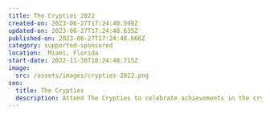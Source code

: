```yaml
---
title: The Crypties 2022
created-on: 2023-06-27T17:24:48.598Z
updated-on: 2023-06-27T17:24:48.635Z
published-on: 2023-06-27T17:24:48.666Z
category: supported-sponsored
location:  Miami, Florida
start-date: 2022-11-30T18:24:48.715Z
image:
  src: /assets/images/crypties-2022.png
seo:
  title: The Crypties
  description: Attend The Crypties to celebrate achievements in the cryptocurrency industry.
---
```

